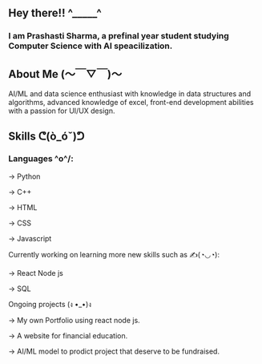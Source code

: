 ## Hey there!!  ^_____^
### I am Prashasti Sharma, a prefinal year student studying Computer Science with AI speacilization.

## About Me  (～￣▽￣)～
AI/ML and data science enthusiast with knowledge in data structures and algorithms, advanced knowledge of excel, front-end development abilities with a passion for UI/UX design.

## Skills  ᕦ(ò_óˇ)ᕤ
### Languages \^o^/:
→ Python

→ C++

→ HTML

→ CSS

→ Javascript

Currently working on learning more new skills such as ✍️(◔◡◔):

→ React Node js

→ SQL

Ongoing projects (ง •_•)ง

→ My own Portfolio using react node js.

→ A website for financial education.

→ AI/ML model to prodict project that deserve to be fundraised.
